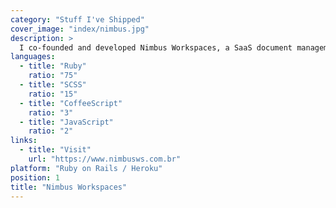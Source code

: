 ```yaml
---
category: "Stuff I've Shipped"
cover_image: "index/nimbus.jpg"
description: >
  I co-founded and developed Nimbus Workspaces, a SaaS document management web application for construction companies and architects.
languages:
  - title: "Ruby"
    ratio: "75"
  - title: "SCSS"
    ratio: "15"
  - title: "CoffeeScript"
    ratio: "3"
  - title: "JavaScript"
    ratio: "2"
links:
  - title: "Visit"
    url: "https://www.nimbusws.com.br"
platform: "Ruby on Rails / Heroku"
position: 1
title: "Nimbus Workspaces"
---
```

